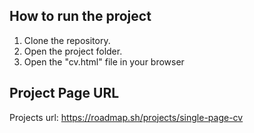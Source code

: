## How to run the project
1. Clone the repository.
2. Open the project folder.
3. Open the "cv.html" file in your browser

## Project Page URL
Projects url: https://roadmap.sh/projects/single-page-cv

